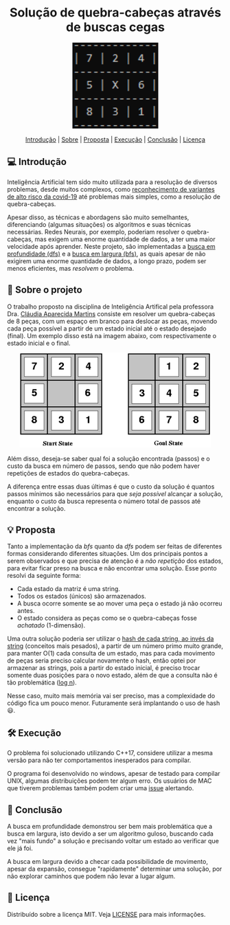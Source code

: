 <h1 align="center">Solução de quebra-cabeças através de buscas cegas</h1>

<p align="center">
    <img alt="Puzzle console" width="200" height="200" src="https://github.com/SousaPedroso/Puzzle/blob/master/images/puzzleExample.PNG">
</p>

<p align="center">
    <a href="#-introdução">Introdução</a> |
    <a href="#-sobre-o-projeto">Sobre</a> |
    <a href="#-proposta">Proposta</a> |
    <a href="#-execução">Execução</a> |
    <a href="#-conclusão">Conclusão</a> |
    <a href="#-licença">Licença</a>
</p>

## [](https://github.com/SousaPedroso/Puzzle/tree/master#-introdução)💻 Introdução

<p>
    Inteligência Artificial tem sido muito utilizada para a resolução de diversos problemas, desde muitos complexos, como <a href="https://www.poder360.com.br/coronavirus/biontech-cria-sistema-para-identificar-variantes-da-covid/">reconhecimento de variantes de alto risco da covid-19</a> até problemas mais simples, como a resolução de quebra-cabeças.
</p>
<p>
    Apesar disso, as técnicas e abordagens são muito semelhantes, diferenciando (algumas situações) os algoritmos e suas técnicas necessárias. Redes Neurais, por exemplo, poderiam resolver o quebra-cabeças, mas exigem uma enorme quantidade de dados, a ter uma maior velocidade após aprender. Neste projeto, são implementadas a <a href="https://pt.wikipedia.org/wiki/Busca_em_profundidade">busca em profundidade (dfs)</a> e a <a href="https://pt.wikipedia.org/wiki/Busca_em_largura">busca em largura (bfs)</a>, as quais apesar de não exigirem uma enorme quantidade de dados, a longo prazo, podem ser menos eficientes, mas <i>resolvem</i> o problema.
</p>

## [](https://github.com/SousaPedroso/Puzzle/tree/master#-sobre-o-projeto)🧩 Sobre o projeto

<p>
    O trabalho proposto na disciplina de Inteligência Artifical pela professora Dra. <a href="http://buscatextual.cnpq.br/buscatextual/visualizacv.do;jsessionid=857482D7CE6ADB6A9CAC7690EF92F7D3.buscatextual_4">Cláudia Aparecida Martins</a> consiste em resolver um quebra-cabeças de 8 peças, com um espaço em branco para deslocar as peças, movendo cada peça possível a partir de um estado inicial até o estado desejado (final). Um exemplo disso está na imagem abaixo, com respectivamente o estado inicial e o final.
</p>

<p align="center">
    <img alt="Puzzle console" src="https://github.com/SousaPedroso/Puzzle/blob/master/images/puzzleStates.PNG">
</p>

<p>
    Além disso, deseja-se saber qual foi a solução encontrada (passos) e o custo da busca em número de passos, sendo que não podem haver repetições de estados do quebra-cabeças.
</p>
<p>
    A diferença entre essas duas últimas é que o custo da solução é quantos passos mínimos são necessários para que <i>seja possível</i> alcançar a solução, enquanto o custo da busca representa o número total de passos até encontrar a solução.
</p>

## [](https://github.com/SousaPedroso/Puzzle/tree/master#-proposta)💡 Proposta

<p>
    Tanto a implementação da <i>bfs</i> quanto da <i>dfs</i> podem ser feitas de diferentes formas considerando diferentes situações. Um dos principais pontos a serem observados e que precisa de atenção é a <i>não repetição</i> dos estados, para evitar ficar preso na busca e não encontrar uma solução. Esse ponto resolvi da seguinte forma:
</p>

- Cada estado da matriz é uma string.
- Todos os estados (únicos) são armazenados.
- A busca ocorre somente se ao mover uma peça o estado já não ocorreu antes.
- O estado considera as peças como se o quebra-cabeças fosse _achatado_ (1-dimensão).

<p>
    Uma outra solução poderia ser utilizar o <a href="https://codeforces.com/blog/entry/60442">hash de cada string, ao invés da string</a> (conceitos mais pesados), a partir de um número primo muito grande, para manter O(1) cada consulta de um estado, mas para cada movimento de peças seria preciso calcular novamente o hash, então optei por armazenar as strings, pois a partir do estado inicial, é preciso trocar somente duas posições para o novo estado, além de que a consulta não é tão problemática (<a href="https://www.cplusplus.com/reference/set/set/find/">log n</a>).
</p>

<p>
    Nesse caso, muito mais memória vai ser preciso, mas a complexidade do código fica um pouco menor. Futuramente será implantando o uso de hash 😃. 
</p>

## [](https://github.com/SousaPedroso/Puzzle/tree/master#-execução)🛠 Execução

<p>
    O problema foi solucionado utilizando C++17, considere utilizar a mesma versão para não ter comportamentos inesperados para compilar.
</p>
<p>
    O programa foi desenvolvido no windows, apesar de testado para compilar UNIX, algumas distribuições podem ter algum erro. Os usuários de MAC que tiverem problemas também podem criar uma <a href="https://github.com/SousaPedroso/Puzzle/issues">issue</a> alertando.
</p>


## [](https://github.com/SousaPedroso/Puzzle/tree/master#-conclusão)🤔 Conclusão

<p>
    A busca em profundidade demonstrou ser bem mais problemática que a busca em largura, isto devido a ser um algoritmo guloso, buscando cada vez "mais fundo" a solução e precisando voltar um estado ao verificar que ele já foi.
</p>

<p>
    A busca em largura devido a checar cada possibilidade de movimento, apesar da expansão, consegue "rapidamente" determinar uma solução, por não explorar caminhos que podem não levar a lugar algum.
</p>

## [](https://github.com/SousaPedroso/Puzzle/tree/master#-licença)📝 Licença

<p>
    Distribuído sobre a licença MIT. Veja <a href="https://github.com/SousaPedroso/Puzzle/blob/master/LICENSE">LICENSE</a> para mais informações.
</p>

